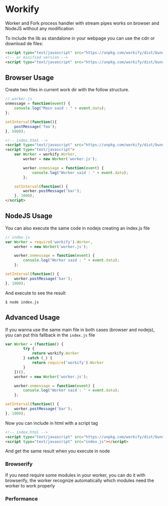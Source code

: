# Workify

Worker and Fork process handler with stream pipes works on browser and NodeJS without any modification

To include the lib as standalone in your webpage you can use the cdn or download de files:

```html
<script type="text/javascript" src="https://unpkg.com/workify/dist/bundle.js"></script>
<!-- or minified version -->
<script type="text/javascript" src="https://unpkg.com/workify/dist/bundle.min.js"></script>
```

<!-- You can also use as nodeJS module like this: -->

<!-- Create files in current work dir with the follow structure -->

## Browser Usage

Create two files in current work dir with the follow structure.

```javascript
// worker.js
onmessage = function(event) {
    console.log("Main said : " + event.data);
};

setInterval(function(){
    postMessage('foo');
}, 5000);
```

```html
<!-- index.html -->
<script type="text/javascript" src="https://unpkg.com/workify/dist/bundle.min.js"></script>
<script type="text/javascript">
    var Worker = workify.Worker,
        worker = new Worker('worker.js');

        worker.onmessage = function(event) {
            console.log("Worker said : " + event.data);
        };

    setInterval(function() {
        worker.postMessage('bar');
    }, 1000);
</script>
```

## NodeJS Usage

You can also execute the same code in nodejs creating an index.js file

```javascript
// index.js
var Worker = require('workify').Worker,
    worker = new Worker('worker.js');

    worker.onmessage = function(event) {
        console.log("Worker said : " + event.data);
    };

setInterval(function() {
    worker.postMessage('bar');
}, 1000);
```

And execute to see the result

```shell
$ node index.js
```

## Advanced Usage

If you wanna use the same main file in both cases (browser and nodejs), you can put this fallback in the `index.js` file

```javascript
var Worker = (function() {
        try {
            return workify.Worker
        } catch (_) {
            return require('workify').Worker
        }
    })(),
    worker = new Worker('worker.js');

    worker.onmessage = function(event) {
        console.log("Worker said : " + event.data);
    };

setInterval(function() {
    worker.postMessage('bar');
}, 1000);
```

Now you can include in html with a script tag

```html
<!-- index.html -->
<script type="text/javascript" src="https://unpkg.com/workify/dist/bundle.min.js"></script>
<script type="text/javascript" src="index.js"></script>
```

And get the same result when you execute in node

### Browserify

If you need require some modules in your worker, you can do it with browserify, the worker recognize automatically which modules need the worker to work properly

### Performance

